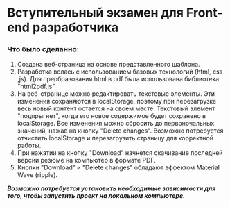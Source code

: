 # Вступительный экзамен для Front-end разработчика

### Что было сделанно:

1. Создана веб-страница на основе представленного шаблона.
2. Разработка велась с использованием базовых технологий (html, css ,js). Для преобразования html в pdf была использована библиотека "html2pdf.js"
3. На веб-странице можно редактировать текстовые элементы. Эти изменения сохраняются в localStorage, поэтому при перезагрузке весь новый контент остается на своем месте. Текстовый элемент "подпрыгнет", когда его новое содержимое будет сохранено в localStorage. Все изменения можно сбросить до первоночальных значений, нажав на кнопку "Delete changes". Возможно потребуется отчистить localStorage и перезагрузить страницу для корректной работы.
4. При нажатии на кнопку "Download" начнется скачивание последней версии резюме на компьютер в формате PDF.
5. Кнопки "Download" и "Delete changes" обладают эффектом Material Wave (ripple).

***Возможно потребуется установить необходимые зависимости для того, чтобы запустить проект на локальном компьютере.***
